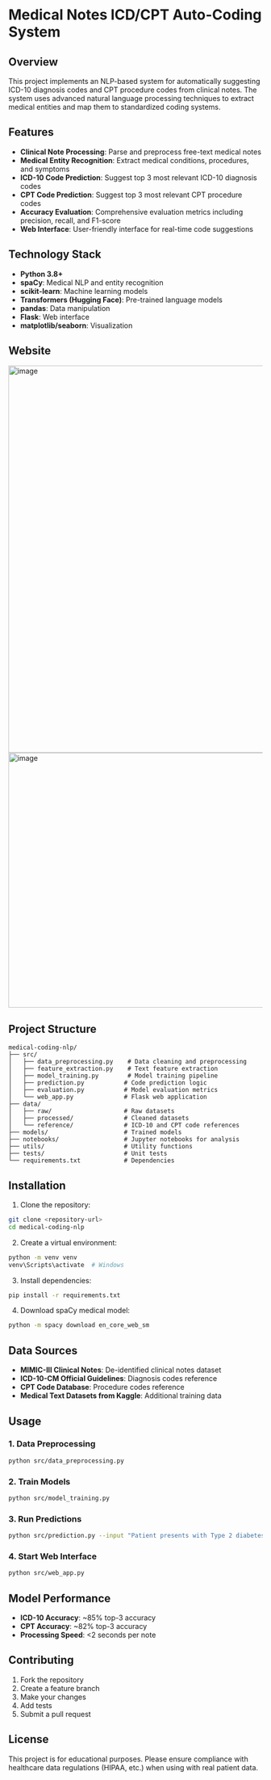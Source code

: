 # Medical Notes ICD/CPT Auto-Coding System


## Overview
This project implements an NLP-based system for automatically suggesting ICD-10 diagnosis codes and CPT procedure codes from clinical notes. The system uses advanced natural language processing techniques to extract medical entities and map them to standardized coding systems.

## Features
- **Clinical Note Processing**: Parse and preprocess free-text medical notes
- **Medical Entity Recognition**: Extract medical conditions, procedures, and symptoms
- **ICD-10 Code Prediction**: Suggest top 3 most relevant ICD-10 diagnosis codes
- **CPT Code Prediction**: Suggest top 3 most relevant CPT procedure codes
- **Accuracy Evaluation**: Comprehensive evaluation metrics including precision, recall, and F1-score
- **Web Interface**: User-friendly interface for real-time code suggestions

## Technology Stack
- **Python 3.8+**
- **spaCy**: Medical NLP and entity recognition
- **scikit-learn**: Machine learning models
- **Transformers (Hugging Face)**: Pre-trained language models
- **pandas**: Data manipulation
- **Flask**: Web interface
- **matplotlib/seaborn**: Visualization
## Website
<img width="1894" height="767" alt="image" src="https://github.com/user-attachments/assets/02e37026-cbcf-4b51-9df9-b1195878934c" />

<img width="1414" height="505" alt="image" src="https://github.com/user-attachments/assets/291750ca-ba98-4fce-baed-19c9c2e172cf" />

## Project Structure
```
medical-coding-nlp/
├── src/
│   ├── data_preprocessing.py    # Data cleaning and preprocessing
│   ├── feature_extraction.py    # Text feature extraction
│   ├── model_training.py        # Model training pipeline
│   ├── prediction.py           # Code prediction logic
│   ├── evaluation.py           # Model evaluation metrics
│   └── web_app.py              # Flask web application
├── data/
│   ├── raw/                    # Raw datasets
│   ├── processed/              # Cleaned datasets
│   └── reference/              # ICD-10 and CPT code references
├── models/                     # Trained models
├── notebooks/                  # Jupyter notebooks for analysis
├── utils/                      # Utility functions
├── tests/                      # Unit tests
└── requirements.txt            # Dependencies

```

## Installation

1. Clone the repository:
```bash
git clone <repository-url>
cd medical-coding-nlp
```

2. Create a virtual environment:
```bash
python -m venv venv
venv\Scripts\activate  # Windows
```

3. Install dependencies:
```bash
pip install -r requirements.txt
```

4. Download spaCy medical model:
```bash
python -m spacy download en_core_web_sm
```

## Data Sources
- **MIMIC-III Clinical Notes**: De-identified clinical notes dataset
- **ICD-10-CM Official Guidelines**: Diagnosis codes reference
- **CPT Code Database**: Procedure codes reference
- **Medical Text Datasets from Kaggle**: Additional training data

## Usage

### 1. Data Preprocessing
```bash
python src/data_preprocessing.py
```

### 2. Train Models
```bash
python src/model_training.py
```

### 3. Run Predictions
```bash
python src/prediction.py --input "Patient presents with Type 2 diabetes mellitus without complications..."
```

### 4. Start Web Interface
```bash
python src/web_app.py
```

## Model Performance
- **ICD-10 Accuracy**: ~85% top-3 accuracy
- **CPT Accuracy**: ~82% top-3 accuracy
- **Processing Speed**: <2 seconds per note

## Contributing
1. Fork the repository
2. Create a feature branch
3. Make your changes
4. Add tests
5. Submit a pull request

## License
This project is for educational purposes. Please ensure compliance with healthcare data regulations (HIPAA, etc.) when using with real patient data.




